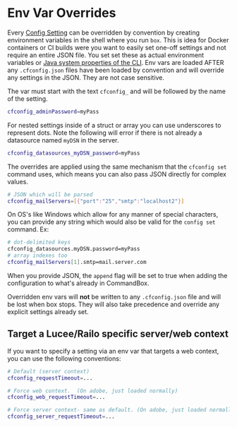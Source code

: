 # Env Var Overrides

Every [Config Setting](../the-basics/config-items.md) can be overridden by convention by creating environment variables in the shell where you run `box`.  This is idea for Docker containers or CI builds were you want to easily set one-off settings and not require an entire JSON file.  You set set these as actual environment variables or [Java system properties of the CLI](https://commandbox.ortusbooks.com/usage/execution#ad-hoc-java-properties-for-the-cli).   Env vars are loaded AFTER any `.cfconfig.json` files have been loaded by convention and will override any settings in the JSON.  They are not case sensitive. &#x20;

The var must start with the text `cfconfig_` and will be followed by the name of the setting.

```bash
cfconfig_adminPassword=myPass
```

For nested settings inside of a struct or array you can use underscores to represent dots.  Note the following will error if there is not already a datasource named `myDSN` in the server.

```bash
cfconfig_datasources_myDSN_password=myPass
```

The overrides are applied using the same mechanism that the `cfconfig set` command uses, which means you can also pass JSON directly for complex values.

```bash
# JSON which will be parsed
cfconfig_mailServers=[{"port":"25","smtp":"localhost2"}]
```

On OS's like Windows which allow for any manner of special characters, you can provide any string which would also be valid for the `config set` command. Ex:

```bash
# dot-delimited keys
cfconfig_datasources.myDSN.password=myPass
# array indexes too
cfconfig_mailServers[1].smtp=mail.server.com
```

When you provide JSON, the `append` flag will be set to true when adding the configuration to what's already in CommandBox.

Overridden env vars will **not** be written to any `.cfconfig.json` file and will be lost when box stops. They will also take precedence and override any explicit settings already set.

## Target a Lucee/Railo specific server/web context

If you want to specify a setting via an env var that targets a web context, you can use the following conventions:

```bash
# Default (server context)
cfconfig_requestTimeout=...

# Force web context.  (On adobe, just loaded normally)
cfconfig_web_requestTimeout=...

# Force server context- same as default. (On adobe, just loaded normally)
cfconfig_server_requestTimeout=...
```
